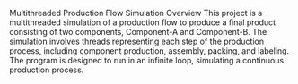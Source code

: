 Multithreaded Production Flow Simulation
Overview
This project is a multithreaded simulation of a production flow to produce a final product consisting of two components, Component-A and Component-B. The simulation involves threads representing each step of the production process, including component production, assembly, packing, and labeling. The program is designed to run in an infinite loop, simulating a continuous production process.
